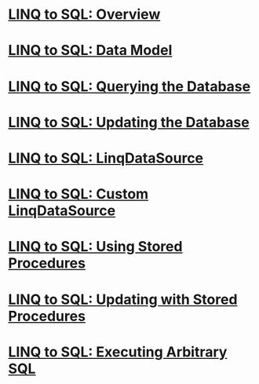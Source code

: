 # [LINQ to SQL: Overview](how-do-i-linq-to-sql-overview.md)
# [LINQ to SQL: Data Model](how-do-i-linq-to-sql-data-model.md)
# [LINQ to SQL: Querying the Database](how-do-i-linq-to-sql-querying-the-database.md)
# [LINQ to SQL: Updating the Database](how-do-i-linq-to-sql-updating-the-database.md)
# [LINQ to SQL: LinqDataSource](how-do-i-linq-to-sql-linqdatasource.md)
# [LINQ to SQL: Custom LinqDataSource](how-do-i-linq-to-sql-custom-linqdatasource.md)
# [LINQ to SQL: Using Stored Procedures](how-do-i-linq-to-sql-using-stored-procedures.md)
# [LINQ to SQL: Updating with Stored Procedures](how-do-i-linq-to-sql-updating-with-stored-procedures.md)
# [LINQ to SQL: Executing Arbitrary SQL](how-do-i-linq-to-sql-executing-arbitrary-sql.md)
